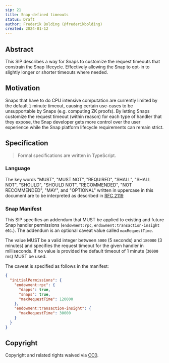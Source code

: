 ```yaml
---
sip: 21
title: Snap-defined timeouts
status: Draft
author: Frederik Bolding (@frederikbolding)
created: 2024-01-12
---
```


## Abstract

This SIP describes a way for Snaps to customize the request timeouts that constrain the Snap lifecycle. Effectively allowing the Snap to opt-in to slightly longer or shorter timeouts where needed.

## Motivation

Snaps that have to do CPU intensive computation are currently limited by the default `1` minute timeout, causing certain use-cases to be unsupportable by Snaps (e.g. computing ZK proofs). By letting Snaps customize the request timeout (within reason) for each type of handler that they expose, the Snap developer gets more control over the user experience while the Snap platform lifecycle requirements can remain strict.

## Specification

> Formal specifications are written in TypeScript.

### Language

The key words "MUST", "MUST NOT", "REQUIRED", "SHALL", "SHALL NOT",
"SHOULD", "SHOULD NOT", "RECOMMENDED", "NOT RECOMMENDED", "MAY", and
"OPTIONAL" written in uppercase in this document are to be interpreted as described in [RFC 2119](https://www.ietf.org/rfc/rfc2119.txt)

### Snap Manifest

This SIP specifies an addendum that MUST be applied to existing and future Snap handler permissions (`endowment:rpc`, `endowment:transaction-insight` etc.). The addendum is an optional caveat value called `maxRequestTime`.

The value MUST be a valid integer between `5000` (5 seconds) and `180000` (3 minutes) and specifies the request timeout for the given handler in milliseconds. If no value is provided the default timeout of 1 minute (`30000` ms) MUST be used.

The caveat is specified as follows in the manifest:

```json
{
  "initialPermissions": {
    "endowment:rpc": {
      "dapps": true,
      "snaps": true,
      "maxRequestTime": 120000
    },
    "endowment:transaction-insight": {
      "maxRequestTime": 30000
    }
  }
}
```

## Copyright

Copyright and related rights waived via [CC0](../LICENSE).
